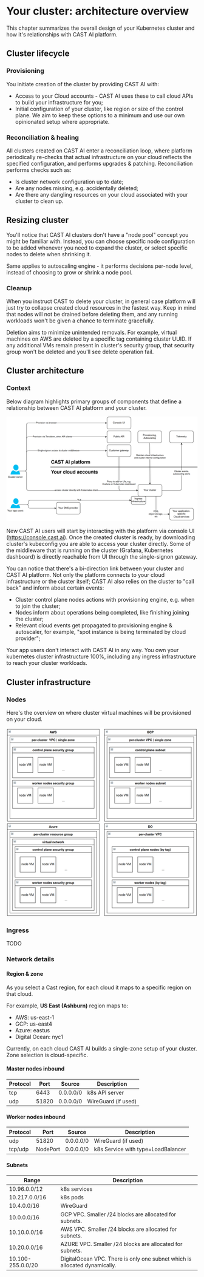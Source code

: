# Your cluster: architecture overview

This chapter summarizes the overall design of your Kubernetes cluster and how it's relationships with CAST AI platform.

## Cluster lifecycle
### Provisioning

You initiate creation of the cluster by providing CAST AI with:

* Access to your Cloud accounts - CAST AI uses these to call cloud APIs to build your infrastructure for you;
* Initial configuration of your cluster, like region or size of the control plane. We aim to keep these options to a minimum and use our own opinionated setup where appropriate.

### Reconciliation & healing

All clusters created on CAST AI enter a reconciliation loop, where platform periodically re-checks that actual infrastructure on your cloud reflects the specified configuration, and performs upgrades & patching. Reconciliation performs checks such as:
* Is cluster network configuration up to date;
* Are any nodes missing, e.g. accidentally deleted; 
* Are there any dangling resources on your cloud associated with your cluster to clean up.

## Resizing cluster 

You'll notice that CAST AI clusters don't have a "node pool" concept you might be familiar with. Instead, you can choose specific node configuration to be added whenever you need to expand the cluster, or select specific nodes to delete when shrinking it.

Same applies to autoscaling engine - it performs decisions per-node level, instead of choosing to grow or shrink a node pool.

### Cleanup

When you instruct CAST to delete your cluster, in general case platform will just try to collapse created cloud resources in the fastest way. Keep in mind that nodes will not be drained before deleting them, and any running workloads won't be given a chance to terminate gracefully. 

Deletion aims to minimize unintended removals. For example, virtual machines on AWS are deleted by a specific tag containing cluster UUID. If any additional VMs remain present in cluster's security group, that security group won't be deleted and you'll see delete operation fail.

## Cluster architecture

### Context

Below diagram highlights primary groups of components that define a relationship between CAST AI platform and your cluster.

![](architecture-overview/component-relationships.png)

New CAST AI users will start by interacting with the platform via console UI (<https://console.cast.ai>). Once the created cluster is ready, by downloading cluster's kubeconfig you are able to access your cluster directly. Some of the middleware that is running on the cluster (Grafana, Kubernetes dashboard) is directly reachable from UI through the single-signon gateway.

You can notice that there's a bi-direction link between your cluster and CAST AI platform. Not only the platform connects to your cloud infrastructure or the cluster itself; CAST AI also relies on the cluster to "call back" and inform about certain events:
* Cluster control plane nodes actions with provisioning engine, e.g. when to join the cluster;
* Nodes inform about operations being completed, like finishing joining the cluster;
* Relevant cloud events get propagated to provisioning engine & autoscaler, for example, "spot instance is being terminated by cloud provider";

Your app users don't interact with CAST AI in any way. You own your kubernetes cluster infrastructure 100%, including any ingress infrastructure to reach your cluster workloads.


## Cluster infrastructure

### Nodes

Here's the overview on where cluster virtual machines will be provisioned on your cloud.

![](architecture-overview/nodes-infrastructure.png)

### Ingress

TODO

### Network details

#### Region & zone

As you select a Cast region, for each cloud it maps to a specific region on that cloud. 

For example, **US East (Ashburn)** region maps to:
* AWS: us-east-1
* GCP: us-east4
* Azure: eastus
* Digital Ocean: nyc1

Currently, on each cloud CAST AI builds a single-zone setup of your cluster. Zone selection is cloud-specific.

#### Master nodes inbound

| Protocol | Port | Source | Description |
|---|---|---|---|
| tcp | 6443 | 0.0.0.0/0 | k8s API server |  
| udp | 51820 | 0.0.0.0/0 | WireGuard (if used)|


#### Worker nodes inbound

| Protocol | Port | Source | Description |
|---|---|---|---|
| udp | 51820 | 0.0.0.0/0 | WireGuard (if used) |
| tcp/udp | NodePort | 0.0.0.0/0 | k8s Service with type=LoadBalancer |

#### Subnets

| Range | Description |
|---|---|
| 10.96.0.0/12 | k8s services |
| 10.217.0.0/16 | k8s pods |
| 10.4.0.0/16 | WireGuard|
| 10.0.0.0/16 | GCP VPC. Smaller /24 blocks are allocated for subnets. |
| 10.10.0.0/16 | AWS VPC. Smaller /24 blocks are allocated for subnets. |
| 10.20.0.0/16 | AZURE VPC. Smaller /24 blocks are allocated for subnets. |
| 10.100-255.0.0/20 | DigitalOcean VPC. There is only one subnet which is allocated dynamically. |

